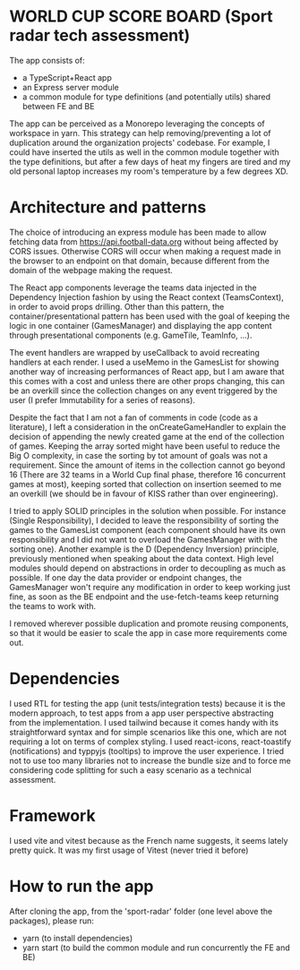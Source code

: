 # WORLD CUP SCORE BOARD (Sport radar tech assessment)

The app consists of:

- a TypeScript+React app
- an Express server module
- a common module for type definitions (and potentially utils) shared between FE and BE

The app can be perceived as a Monorepo leveraging the concepts of workspace in yarn. This strategy can help removing/preventing a lot of duplication around the organization projects' codebase.
For example, I could have inserted the utils as well in the common module together with the type definitions, but after a few days of heat my fingers are tired and my old personal laptop increases my room's temperature by a few degrees XD.

# Architecture and patterns

The choice of introducing an express module has been made to allow fetching data from https://api.football-data.org without being affected by CORS issues. Otherwise CORS will occur when making a request made in the browser to an endpoint on that domain, because different from the domain of the webpage making the request.

The React app components leverage the teams data injected in the Dependency Injection fashion by using the React context (TeamsContext), in order to avoid props drilling.
Other than this pattern, the container/presentational pattern has been used with the goal of keeping the logic in one container (GamesManager) and displaying the app content through presentational components (e.g. GameTile, TeamInfo, ...).

The event handlers are wrapped by useCallback to avoid recreating handlers at each render. I used a useMemo in the GamesList for showing another way of increasing performances of React app, but I am aware that this comes with a cost and unless there are other props changing, this can be an overkill since the collection changes on any event triggered by the user (I prefer Immutability for a series of reasons).

Despite the fact that I am not a fan of comments in code (code as a literature), I left a consideration in the onCreateGameHandler to explain the decision of appending the newly created game at the end of the collection of games. Keeping the array sorted might have been useful to reduce the Big O complexity, in case the sorting by tot amount of goals was not a requirement.
Since the amount of items in the collection cannot go beyond 16 (There are 32 teams in a World Cup final phase, therefore 16 concurrent games at most), keeping sorted that collection on insertion seemed to me an overkill (we should be in favour of KISS rather than over engineering).

I tried to apply SOLID principles in the solution when possible.
For instance (Single Responsibility), I decided to leave the responsibility of sorting the games to the GamesList component (each component should have its own responsibility and I did not want to overload the GamesManager with the sorting one).
Another example is the D (Dependency Inversion) principle, previously mentioned when speaking about the data context. High level modules should depend on abstractions in order to decoupling as much as possible. If one day the data provider or endpoint changes, the GamesManager won't require any modification in order to keep working just fine, as soon as the BE endpoint and the use-fetch-teams keep returning the teams to work with.

I removed wherever possible duplication and promote reusing components, so that it would be easier to scale the app in case more requirements come out.

# Dependencies

I used RTL for testing the app (unit tests/integration tests) because it is the modern approach, to test apps from a app user perspective abstracting from the implementation.
I used tailwind because it comes handy with its straightforward syntax and for simple scenarios like this one, which are not requiring a lot on terms of complex styling.
I used react-icons, react-toastify (notifications) and typpyjs (tooltips) to improve the user experience. I tried not to use too many libraries not to increase the bundle size and to force me considering code splitting for such a easy scenario as a technical assessment.

# Framework

I used vite and vitest because as the French name suggests, it seems lately pretty quick. It was my first usage of Vitest (never tried it before)

# How to run the app

After cloning the app, from the 'sport-radar' folder (one level above the packages), please run:

- yarn (to install dependencies)
- yarn start (to build the common module and run concurrently the FE and BE)

